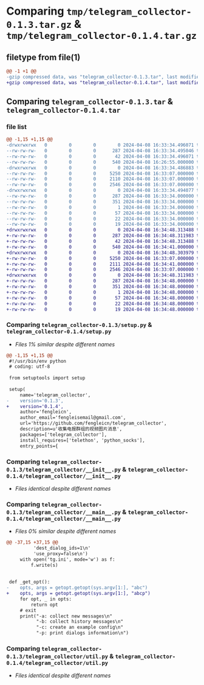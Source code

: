 # Comparing `tmp/telegram_collector-0.1.3.tar.gz` & `tmp/telegram_collector-0.1.4.tar.gz`

## filetype from file(1)

```diff
@@ -1 +1 @@
-gzip compressed data, was "telegram_collector-0.1.3.tar", last modified: Mon Apr  8 16:33:34 2024, max compression
+gzip compressed data, was "telegram_collector-0.1.4.tar", last modified: Mon Apr  8 16:34:48 2024, max compression
```

## Comparing `telegram_collector-0.1.3.tar` & `telegram_collector-0.1.4.tar`

### file list

```diff
@@ -1,15 +1,15 @@
-drwxrwxrwx   0        0        0        0 2024-04-08 16:33:34.496071 telegram_collector-0.1.3/
--rw-rw-rw-   0        0        0      287 2024-04-08 16:33:34.495046 telegram_collector-0.1.3/PKG-INFO
--rw-rw-rw-   0        0        0       42 2024-04-08 16:33:34.496071 telegram_collector-0.1.3/setup.cfg
--rw-rw-rw-   0        0        0      540 2024-04-08 16:26:55.000000 telegram_collector-0.1.3/setup.py
-drwxrwxrwx   0        0        0        0 2024-04-08 16:33:34.486883 telegram_collector-0.1.3/telegram_collector/
--rw-rw-rw-   0        0        0     5250 2024-04-08 16:33:07.000000 telegram_collector-0.1.3/telegram_collector/__init__.py
--rw-rw-rw-   0        0        0     2110 2024-04-08 16:33:07.000000 telegram_collector-0.1.3/telegram_collector/__main__.py
--rw-rw-rw-   0        0        0     2546 2024-04-08 16:33:07.000000 telegram_collector-0.1.3/telegram_collector/util.py
-drwxrwxrwx   0        0        0        0 2024-04-08 16:33:34.494077 telegram_collector-0.1.3/telegram_collector.egg-info/
--rw-rw-rw-   0        0        0      287 2024-04-08 16:33:34.000000 telegram_collector-0.1.3/telegram_collector.egg-info/PKG-INFO
--rw-rw-rw-   0        0        0      351 2024-04-08 16:33:34.000000 telegram_collector-0.1.3/telegram_collector.egg-info/SOURCES.txt
--rw-rw-rw-   0        0        0        1 2024-04-08 16:33:34.000000 telegram_collector-0.1.3/telegram_collector.egg-info/dependency_links.txt
--rw-rw-rw-   0        0        0       57 2024-04-08 16:33:34.000000 telegram_collector-0.1.3/telegram_collector.egg-info/entry_points.txt
--rw-rw-rw-   0        0        0       22 2024-04-08 16:33:34.000000 telegram_collector-0.1.3/telegram_collector.egg-info/requires.txt
--rw-rw-rw-   0        0        0       19 2024-04-08 16:33:34.000000 telegram_collector-0.1.3/telegram_collector.egg-info/top_level.txt
+drwxrwxrwx   0        0        0        0 2024-04-08 16:34:48.313488 telegram_collector-0.1.4/
+-rw-rw-rw-   0        0        0      287 2024-04-08 16:34:48.311983 telegram_collector-0.1.4/PKG-INFO
+-rw-rw-rw-   0        0        0       42 2024-04-08 16:34:48.313488 telegram_collector-0.1.4/setup.cfg
+-rw-rw-rw-   0        0        0      540 2024-04-08 16:34:41.000000 telegram_collector-0.1.4/setup.py
+drwxrwxrwx   0        0        0        0 2024-04-08 16:34:48.303979 telegram_collector-0.1.4/telegram_collector/
+-rw-rw-rw-   0        0        0     5250 2024-04-08 16:33:07.000000 telegram_collector-0.1.4/telegram_collector/__init__.py
+-rw-rw-rw-   0        0        0     2111 2024-04-08 16:34:41.000000 telegram_collector-0.1.4/telegram_collector/__main__.py
+-rw-rw-rw-   0        0        0     2546 2024-04-08 16:33:07.000000 telegram_collector-0.1.4/telegram_collector/util.py
+drwxrwxrwx   0        0        0        0 2024-04-08 16:34:48.311983 telegram_collector-0.1.4/telegram_collector.egg-info/
+-rw-rw-rw-   0        0        0      287 2024-04-08 16:34:48.000000 telegram_collector-0.1.4/telegram_collector.egg-info/PKG-INFO
+-rw-rw-rw-   0        0        0      351 2024-04-08 16:34:48.000000 telegram_collector-0.1.4/telegram_collector.egg-info/SOURCES.txt
+-rw-rw-rw-   0        0        0        1 2024-04-08 16:34:48.000000 telegram_collector-0.1.4/telegram_collector.egg-info/dependency_links.txt
+-rw-rw-rw-   0        0        0       57 2024-04-08 16:34:48.000000 telegram_collector-0.1.4/telegram_collector.egg-info/entry_points.txt
+-rw-rw-rw-   0        0        0       22 2024-04-08 16:34:48.000000 telegram_collector-0.1.4/telegram_collector.egg-info/requires.txt
+-rw-rw-rw-   0        0        0       19 2024-04-08 16:34:48.000000 telegram_collector-0.1.4/telegram_collector.egg-info/top_level.txt
```

### Comparing `telegram_collector-0.1.3/setup.py` & `telegram_collector-0.1.4/setup.py`

 * *Files 1% similar despite different names*

```diff
@@ -1,15 +1,15 @@
 #!/usr/bin/env python
 # coding: utf-8
 
 from setuptools import setup
 
 setup(
     name='telegram_collector',
-    version='0.1.3',
+    version='0.1.4',
     author='fengleicn',
     author_email='fengleisemail@gmail.com',
     url='https://github.com/fengleicn/telegram_collector',
     description=u'收集电报群组的视频图片消息',
     packages=['telegram_collector'],
     install_requires=['telethon', 'python_socks'],
     entry_points={
```

### Comparing `telegram_collector-0.1.3/telegram_collector/__init__.py` & `telegram_collector-0.1.4/telegram_collector/__init__.py`

 * *Files identical despite different names*

### Comparing `telegram_collector-0.1.3/telegram_collector/__main__.py` & `telegram_collector-0.1.4/telegram_collector/__main__.py`

 * *Files 0% similar despite different names*

```diff
@@ -37,15 +37,15 @@
          'dest_dialog_ids=1\n'
          'use_proxy=false\n')
     with open('tg.ini', mode='w') as f:
         f.write(s)
 
 
 def _get_opt():
-    opts, args = getopt.getopt(sys.argv[1:], "abc")
+    opts, args = getopt.getopt(sys.argv[1:], "abcp")
     for opt, _ in opts:
         return opt
     # exit
     print("-a: collect new messages\n"
           "-b: collect history messages\n"
           "-c: create an example config\n"
           "-p: print dialogs information\n")
```

### Comparing `telegram_collector-0.1.3/telegram_collector/util.py` & `telegram_collector-0.1.4/telegram_collector/util.py`

 * *Files identical despite different names*

